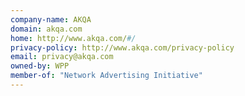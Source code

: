 ```yaml
---
company-name: AKQA
domain: akqa.com
home: http://www.akqa.com/#/
privacy-policy: http://www.akqa.com/privacy-policy
email: privacy@akqa.com
owned-by: WPP
member-of: "Network Advertising Initiative"
---
```




